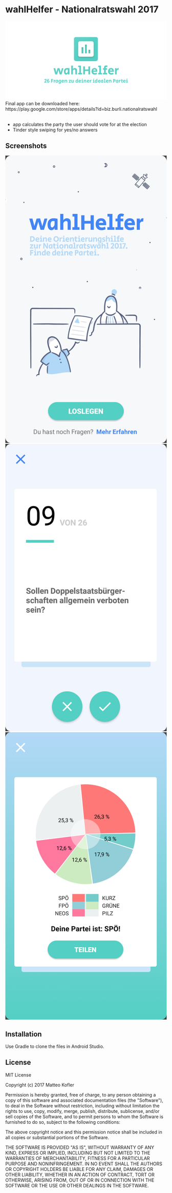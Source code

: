 # wahlHelfer - Nationalratswahl 2017
<img src="https://github.com/burliEnterprises/nationalratswahl-app/blob/master/graphics/screen/play_header.jpg" />
<br/>
Final app can be downloaded here:<br/>
https://play.google.com/store/apps/details?id=biz.burli.nationalratswahl
<br/><br/>

- app calculates the party the user should vote for at the election
- Tinder style swiping for yes/no answers

## Screenshots
<img src="https://raw.githubusercontent.com/burliEnterprises/nationalratswahl-app/master/graphics/screen/1.png" />
<img src="https://raw.githubusercontent.com/burliEnterprises/nationalratswahl-app/master/graphics/screen/2.png" />
<img src="https://raw.githubusercontent.com/burliEnterprises/nationalratswahl-app/master/graphics/screen/3.png" />

## Installation
Use Gradle to clone the files in Android Studio.


## License
MIT License

Copyright (c) 2017 Matteo Kofler

Permission is hereby granted, free of charge, to any person obtaining a copy
of this software and associated documentation files (the "Software"), to deal
in the Software without restriction, including without limitation the rights
to use, copy, modify, merge, publish, distribute, sublicense, and/or sell
copies of the Software, and to permit persons to whom the Software is
furnished to do so, subject to the following conditions:

The above copyright notice and this permission notice shall be included in all
copies or substantial portions of the Software.

THE SOFTWARE IS PROVIDED "AS IS", WITHOUT WARRANTY OF ANY KIND, EXPRESS OR
IMPLIED, INCLUDING BUT NOT LIMITED TO THE WARRANTIES OF MERCHANTABILITY,
FITNESS FOR A PARTICULAR PURPOSE AND NONINFRINGEMENT. IN NO EVENT SHALL THE
AUTHORS OR COPYRIGHT HOLDERS BE LIABLE FOR ANY CLAIM, DAMAGES OR OTHER
LIABILITY, WHETHER IN AN ACTION OF CONTRACT, TORT OR OTHERWISE, ARISING FROM,
OUT OF OR IN CONNECTION WITH THE SOFTWARE OR THE USE OR OTHER DEALINGS IN THE
SOFTWARE.
